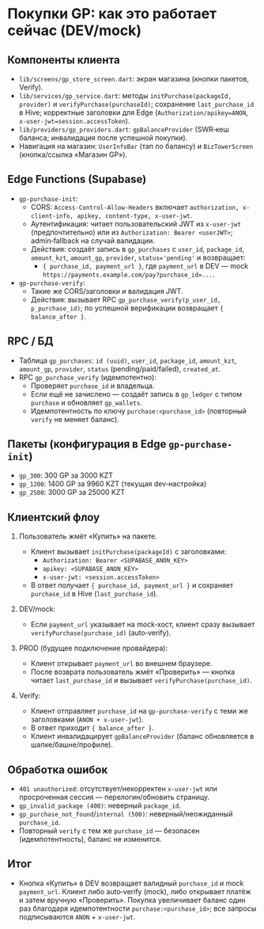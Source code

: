 # Покупки GP: как это работает сейчас (DEV/mock)

## Компоненты клиента
- `lib/screens/gp_store_screen.dart`: экран магазина (кнопки пакетов, Verify).
- `lib/services/gp_service.dart`: методы `initPurchase(packageId, provider)` и `verifyPurchase(purchaseId)`; сохранение `last_purchase_id` в Hive; корректные заголовки для Edge (`Authorization/apikey=ANON`, `x-user-jwt=session.accessToken`).
- `lib/providers/gp_providers.dart`: `gpBalanceProvider` (SWR‑кеш баланса; инвалидация после успешной покупки).
- Навигация на магазин: `UserInfoBar` (тап по балансу) и `BizTowerScreen` (кнопка/ссылка «Магазин GP»).

## Edge Functions (Supabase)
- `gp-purchase-init`:
  - CORS: `Access-Control-Allow-Headers` включает `authorization, x-client-info, apikey, content-type, x-user-jwt`.
  - Аутентификация: читает пользовательский JWT из `x-user-jwt` (предпочтительно) или из `Authorization: Bearer <userJWT>`; admin‑fallback на случай валидации.
  - Действия: создаёт запись в `gp_purchases` с `user_id`, `package_id`, `amount_kzt`, `amount_gp`, `provider`, `status='pending'` и возвращает:
    - `{ purchase_id, payment_url }`, где `payment_url` в DEV — mock `https://payments.example.com/pay?purchase_id=...`.
- `gp-purchase-verify`:
  - Такие же CORS/заголовки и валидация JWT.
  - Действия: вызывает RPC `gp_purchase_verify(p_user_id, p_purchase_id)`; по успешной верификации возвращает `{ balance_after }`.

## RPC / БД
- Таблица `gp_purchases`: `id (uuid)`, `user_id`, `package_id`, `amount_kzt`, `amount_gp`, `provider`, `status` (pending/paid/failed), `created_at`.
- RPC `gp_purchase_verify` (идемпотентно):
  - Проверяет `purchase_id` и владельца.
  - Если ещё не зачислено — создаёт запись в `gp_ledger` с типом `purchase` и обновляет `gp_wallets`.
  - Идемпотентность по ключу `purchase:<purchase_id>` (повторный `verify` не меняет баланс).

## Пакеты (конфигурация в Edge `gp-purchase-init`)
- `gp_300`: 300 GP за 3000 KZT
- `gp_1200`: 1400 GP за 9960 KZT (текущая dev‑настройка)
- `gp_2500`: 3000 GP за 25000 KZT

## Клиентский флоу
1) Пользователь жмёт «Купить» на пакете.
   - Клиент вызывает `initPurchase(packageId)` с заголовками:
     - `Authorization: Bearer <SUPABASE_ANON_KEY>`
     - `apikey: <SUPABASE_ANON_KEY>`
     - `x-user-jwt: <session.accessToken>`
   - В ответ получает `{ purchase_id, payment_url }` и сохраняет `purchase_id` в Hive (`last_purchase_id`).

2) DEV/mock:
   - Если `payment_url` указывает на mock‑хост, клиент сразу вызывает `verifyPurchase(purchase_id)` (auto‑verify).

3) PROD (будущее подключение провайдера):
   - Клиент открывает `payment_url` во внешнем браузере.
   - После возврата пользователь жмёт «Проверить» — кнопка читает `last_purchase_id` и вызывает `verifyPurchase(purchase_id)`.

4) Verify:
   - Клиент отправляет `purchase_id` на `gp-purchase-verify` с теми же заголовками (`ANON + x-user-jwt`).
   - В ответ приходит `{ balance_after }`.
   - Клиент инвалидацирует `gpBalanceProvider` (баланс обновляется в шапке/башне/профиле).

## Обработка ошибок
- `401 unauthorized`: отсутствует/некорректен `x-user-jwt` или просроченная сессия — перелогин/обновить страницу.
- `gp_invalid_package (400)`: неверный `package_id`.
- `gp_purchase_not_found`/`internal (500)`: неверный/неожиданный `purchase_id`.
- Повторный `verify` с тем же `purchase_id` — безопасен (идемпотентность), баланс не изменится.

## Итог
- Кнопка «Купить» в DEV возвращает валидный `purchase_id` и mock `payment_url`. Клиент либо auto‑verify (mock), либо открывает платёж и затем вручную «Проверить». Покупка увеличивает баланс один раз благодаря идемпотентности `purchase:<purchase_id>`; все запросы подписываются `ANON` + `x-user-jwt`.

